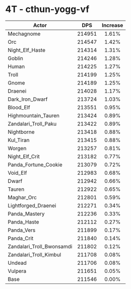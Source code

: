 # 4T - cthun-yogg-vf
| Actor | DPS | Increase |
|---|:---:|:---:|
|Mechagnome|214951|1.61%|
|Orc|214547|1.42%|
|Night_Elf_Haste|214314|1.31%|
|Goblin|214246|1.28%|
|Human|214225|1.27%|
|Troll|214199|1.25%|
|Gnome|214189|1.25%|
|Draenei|214028|1.17%|
|Dark_Iron_Dwarf|213724|1.03%|
|Blood_Elf|213551|0.95%|
|Highmountain_Tauren|213424|0.89%|
|Zandalari_Troll_Paku|213422|0.89%|
|Nightborne|213418|0.88%|
|Kul_Tiran|213415|0.88%|
|Worgen|213257|0.81%|
|Night_Elf_Crit|213182|0.77%|
|Panda_Fortune_Cookie|213079|0.72%|
|Void_Elf|212983|0.68%|
|Dwarf|212942|0.66%|
|Tauren|212922|0.65%|
|Maghar_Orc|212801|0.59%|
|Lightforged_Draenei|212271|0.34%|
|Panda_Mastery|212236|0.33%|
|Panda_Haste|212112|0.27%|
|Panda_Vers|211899|0.17%|
|Panda_Crit|211840|0.14%|
|Zandalari_Troll_Bwonsamdi|211802|0.12%|
|Zandalari_Troll_Kimbul|211708|0.08%|
|Undead|211706|0.08%|
|Vulpera|211651|0.05%|
|Base|211546|0.00%|
